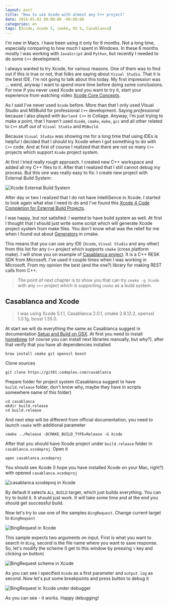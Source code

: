 ```yaml
---
layout: post
title: "How to use Xcode with almost any C++ project"
date: 2014-05-02 00:00:00 -00:08:00
categories: en
tags: [Xcode, Xcode 5, cmake, OS X, Casablanca]
---
```


I'm new in Macs. I have been using it only for 6 months. Not a long time, especially comparing to how much I spent in Windows. In these 6 months mostly I was working with `JavaScript` and `Python`, but recently I needed to do some `C++` development. 

I always wanted to try Xcode, for various reasons. One of them was to find out if this is true or not, that folks are saying about `Visual Studio`. That it is the best IDE. I'm not going to talk about this today. My first impression was ... weird, anyway I want to spend more time before doing some conclusions. For now if you never used Xcode and you want to try it, start your experience from watching video [Xcode Core Concepts](https://developer.apple.com/videos/wwdc/2013/#401-video). 

As I said I've never used `Xcode` before. More than that I only used Visual Studio and MSBuild for professional `C++` development. Saying _professional_ because I also played with `Borland C++` in Collage. Anyway, I'm just trying to make a point, that I haven't used `Xcode`, `cmake`, `make`, `gcc` and all other related to `C++` stuff out of `Visual Studio` and `MSBuild`.

Because `Visual Studio` was showing me for a long time that using IDEs is helpful I decided that I should try Xcode when I got something to do with `C++` code. And at first of course I realized that there are not so many `C++` projects which support `Xcode` project system. 

At first I tried really rough approach. I created new C++ workspace and added all my C++ files to it. After that I realized that I still cannot debug my process. But this one was really easy to fix: I create new project with External Build System:

![Xcode External Build System](/library/2014/05/xcode_external_build_system.png)

After day or two I realized that I do not have IntelliSence in Xcode. I started to look again what else I need to do and I've found this [Xcode 4 Code Completion for External Build Projects](http://hiltmon.com/blog/2013/07/07/xcode-4-code-completion-for-external-build-projects/). 

I was happy, but not satisfied. I wanted to have build system as well. At first I thought that I should just write some script which will generate Xcode project system from make files. You don't know what was the relief for me when I found out about [Generators](http://www.cmake.org/cmake/help/v2.8.12/cmake.html#section_Generators) in cmake. 

This means that you can use any IDE (`Xcode`, `Visual Studio` and any other) from this list for any `C++` project which supports `cmake` (cross platform make). I will show you on example of [Casablanca project](https://casablanca.codeplex.com). It is a C++ RESK SDK from Microsoft. I've used it couple times when I was working in Microsoft. From my opinion the best (and the one?) library for making REST calls from C++. 

> The point of next chapter is to show you that can try `cmake -g Xcode` with any `c++` project which is supporting `cmake` as a build system.

## Casablanca and Xcode

> I was using Xcode 5.1.1, Casablanca 2.0.1, cmake 2.8.12.2, openssl 1.0.1g, boost 1.55.0.

At start we will do everything the same as Casablanca suggest in documentation [Setup and Build on OSX](https://casablanca.codeplex.com/wikipage?title=Setup%20and%20Build%20on%20OSX&referringTitle=Documentation). At first you need to install [homebrew](http://brew.sh/) (of course you can install next libraries manually, but why?), after that verify that you have all dependencies installed 

```
brew install cmake git openssl boost
```

Clone sources

```
git clone https://git01.codeplex.com/casablanca
```

Prepare folder for project system (Casablanca suggest to have `build.release` folder, don't know why, maybe they have in scripts somewhere name of this folder)

```
cd casablanca
mkdir build.release
cd build.release
```

And next step will be different from official documentation, you need to launch `cmake` with additional parameter

```
cmake ../Release -DCMAKE_BUILD_TYPE=Release -G Xcode 
```

After that you should have Xcode project under `build.release` folder in `casablanca.xcodeproj`. Open it

```
open casablanca.xcodeproj
```

You should see Xcode (I hope you have installed Xcode on your Mac, right?) with opened `casablanca.xcodeproj`

![casablanca.xcodeproj in Xcode](/library/2014/05/casablanca.xcodeproj.png)

By default it selects `ALL_BUILD` target, which just builds everything. You can try to build it. It should just work. It will take some time and at the end you should get successful build.

Now let's try to use one of the samples `BingRequest`. Change current target to `BingRequest`

![BingRequest in Xcode](/library/2014/05/casablanca_bingrequest.png)

This sample expects two arguments on input. First is what you want to search in `Bing`, second is the file name where you want to save response. So, let's modify the scheme (I get to this window by pressing `⌥` key and clicking on <i class="fa fa-play"></i> button)

![BingRequest scheme in Xcode](/library/2014/05/bingrequest_scheme.png)

As you can see I specified `Xcode` as a first parameter and `output.log` as second. Now let's put some breakpoints and press <i class="fa fa-play"></i> button to debug it

![BingRequest in Xcode under debugger](/library/2014/05/bingrequest_debugger.png)

As you can see - it works. Happy debugging!